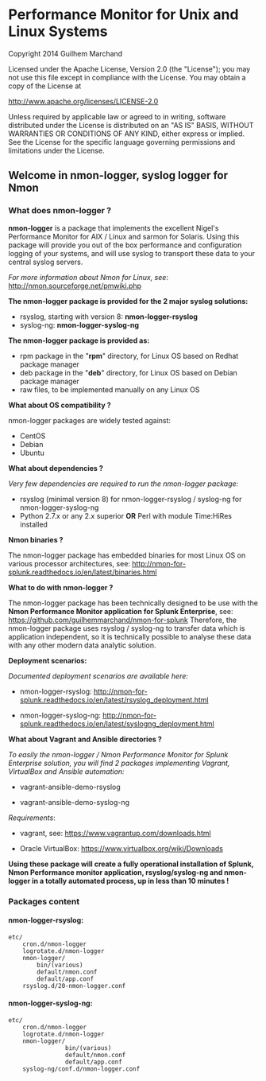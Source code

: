 # Performance Monitor for Unix and Linux Systems

Copyright 2014 Guilhem Marchand

Licensed under the Apache License, Version 2.0 (the "License");
you may not use this file except in compliance with the License.
You may obtain a copy of the License at

http://www.apache.org/licenses/LICENSE-2.0

Unless required by applicable law or agreed to in writing, software
distributed under the License is distributed on an "AS IS" BASIS,
WITHOUT WARRANTIES OR CONDITIONS OF ANY KIND, either express or implied.
See the License for the specific language governing permissions and
limitations under the License.

## Welcome in nmon-logger, syslog logger for Nmon

### What does nmon-logger ?

**nmon-logger** is a package that implements the excellent Nigel's Performance Monitor for AIX / Linux and sarmon for Solaris.
Using this package will provide you out of the box performance and configuration logging of your systems, and will use syslog to transport these data to your central syslog servers.

*For more information about Nmon for Linux, see*: http://nmon.sourceforge.net/pmwiki.php

**The nmon-logger package is provided for the 2 major syslog solutions:**

* rsyslog, starting with version 8: **nmon-logger-rsyslog**
* syslog-ng: **nmon-logger-syslog-ng**

**The nmon-logger package is provided as:**

* rpm package in the "**rpm**" directory, for Linux OS based on Redhat package manager
* deb package in the "**deb**" directory, for Linux OS based on Debian package manager
* raw files, to be implemented manually on any Linux OS

**What about OS compatibility ?**

nmon-logger packages are widely tested against:

* CentOS
* Debian
* Ubuntu

**What about dependencies ?**

*Very few dependencies are required to run the nmon-logger package:*

* rsyslog (minimal version 8) for nmon-logger-rsyslog / syslog-ng for nmon-logger-syslog-ng
* Python 2.7.x or any 2.x superior **OR** Perl with module Time:HiRes installed

**Nmon binaries ?**

The nmon-logger package has embedded binaries for most Linux OS on various processor architectures, see: http://nmon-for-splunk.readthedocs.io/en/latest/binaries.html

**What to do with nmon-logger ?**

The nmon-logger package has been technically designed to be use with the **Nmon Performance Monitor application for Splunk Enterprise**, see: https://github.com/guilhemmarchand/nmon-for-splunk
Therefore, the nmon-logger package uses rsyslog / syslog-ng to transfer data which is application independent, so it is technically possible to analyse these data with any other modern data analytic solution.

**Deployment scenarios:**

*Documented deployment scenarios are available here:*

* nmon-logger-rsyslog: http://nmon-for-splunk.readthedocs.io/en/latest/rsyslog_deployment.html

* nmon-logger-syslog-ng: http://nmon-for-splunk.readthedocs.io/en/latest/syslogng_deployment.html

**What about Vagrant and Ansible directories ?**

*To easily the nmon-logger / Nmon Performance Monitor for Splunk Enterprise solution, you will find 2 packages implementing Vagrant, VirtualBox and Ansible automation:*

* vagrant-ansible-demo-rsyslog

* vagrant-ansible-demo-syslog-ng

*Requirements*:

* vagrant, see: https://www.vagrantup.com/downloads.html

* Oracle VirtualBox: https://www.virtualbox.org/wiki/Downloads

**Using these package will create a fully operational installation of Splunk, Nmon Performance monitor application, rsyslog/syslog-ng and nmon-logger in a totally automated process, up in less than 10 minutes !**

### Packages content

#### nmon-logger-rsyslog:

    etc/
        cron.d/nmon-logger
        logrotate.d/nmon-logger
        nmon-logger/
            bin/(various)
            default/nmon.conf
            default/app.conf
        rsyslog.d/20-nmon-logger.conf

#### nmon-logger-syslog-ng:

    etc/
        cron.d/nmon-logger
        logrotate.d/nmon-logger
        nmon-logger/
                    bin/(various)
                    default/nmon.conf
                    default/app.conf
        syslog-ng/conf.d/nmon-logger.conf

